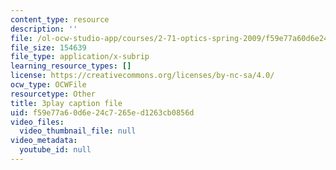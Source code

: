 ```yaml
---
content_type: resource
description: ''
file: /ol-ocw-studio-app/courses/2-71-optics-spring-2009/f59e77a60d6e24c7265ed1263cb0856d_OWgogzEUC5E.srt
file_size: 154639
file_type: application/x-subrip
learning_resource_types: []
license: https://creativecommons.org/licenses/by-nc-sa/4.0/
ocw_type: OCWFile
resourcetype: Other
title: 3play caption file
uid: f59e77a6-0d6e-24c7-265e-d1263cb0856d
video_files:
  video_thumbnail_file: null
video_metadata:
  youtube_id: null
---
```

